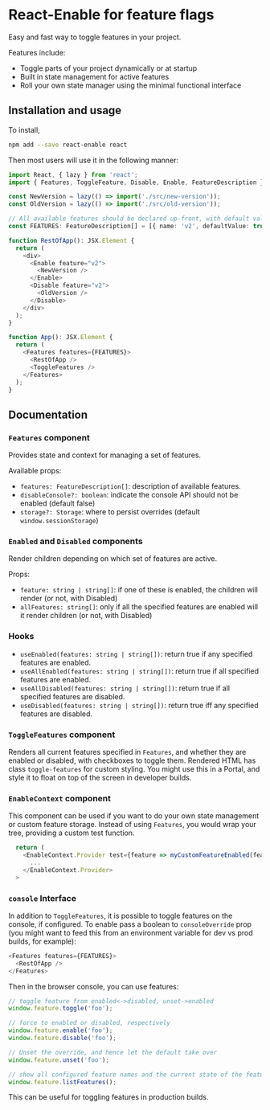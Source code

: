 # React-Enable for feature flags

Easy and fast way to toggle features in your project.

Features include:

- Toggle parts of your project dynamically or at startup
- Built in state management for active features
- Roll your own state manager using the minimal functional interface

## Installation and usage

To install,

```sh
npm add --save react-enable react
```

Then most users will use it in the following manner:

```typescript
import React, { lazy } from 'react';
import { Features, ToggleFeature, Disable, Enable, FeatureDescription } from 'react-enable';

const NewVersion = lazy(() => import('./src/new-version'));
const OldVersion = lazy(() => import('./src/old-version'));

// All available features should be declared up-front, with default values
const FEATURES: FeatureDescription[] = [{ name: 'v2', defaultValue: true }];

function RestOfApp(): JSX.Element {
  return (
    <div>
      <Enable feature="v2">
        <NewVersion />
      </Enable>
      <Disable feature="v2">
        <OldVersion />
      </Disable>
    </div>
  );
}

function App(): JSX.Element {
  return (
    <Features features={FEATURES}>
      <RestOfApp />
      <ToggleFeatures />
    </Features>
  );
}
```

## Documentation

### `Features` component

Provides state and context for managing a set of features.

Available props:

- `features: FeatureDescription[]`: description of available features.
- `disableConsole?: boolean`: indicate the console API
  should not be enabled (default false)
- `storage?: Storage`: where to persist
  overrides (default `window.sessionStorage`)

### `Enabled` and `Disabled` components

Render children depending on which set of features are active.

Props:

- `feature: string | string[]`: if one of these is enabled,
  the children will render (or not, with Disabled)
- `allFeatures: string[]`: only if all the specified features are
  enabled will it render children (or not, with Disabled)

### Hooks

- `useEnabled(features: string | string[])`: return true
  if any specified features are enabled.
- `useAllEnabled(features: string | string[])`: return true
  if all specified features are enabled.
- `useAllDisabled(features: string | string[])`: return true
  if all specified features are disabled.
- `useDisabled(features: string | string[])`: return true
  iff any specified features are disabled.

### `ToggleFeatures` component

Renders all current features specified in `Features`,
and whether they are enabled or disabled,
with checkboxes to toggle them.
Rendered HTML has class `toggle-features` for custom styling.
You might use this in a Portal,
and style it to float on top of the screen in developer builds.

### `EnableContext` component

This component can be used if you want to do your own state management
or custom feature storage.
Instead of using `Features`,
you would wrap your tree,
providing a custom test function.

```js
  return (
    <EnableContext.Provider test={feature => myCustomFeatureEnabled(feature)}>
      ...
    </EnableContext.Provider>
  >
```

### `console` Interface

In addition to `ToggleFeatures`,
it is possible to toggle features on the console,
if configured.
To enable pass a boolean to `consoleOverride` prop
(you might want to feed this from an environment variable for
dev vs prod builds, for example):

```js
<Features features={FEATURES}>
  <RestOfApp />
</Features>
```

Then in the browser console,
you can use features:

```js
// toggle feature from enabled<->disabled, unset->enabled
window.feature.toggle('foo');

// force to enabled or disabled, respectively
window.feature.enable('foo');
window.feature.disable('foo');

// Unset the override, and hence let the default take over
window.feature.unset('foo');

// show all configured feature names and the current state of the feature
window.feature.listFeatures();
```

This can be useful for toggling features in production builds.
